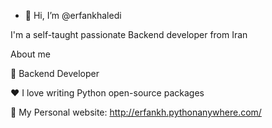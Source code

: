 - 👋 Hi, I’m @erfankhaledi


I'm a self-taught passionate Backend developer from Iran

 About me

💼 Backend Developer

❤️ I love writing Python open-source packages

💬 My Personal website: http://erfankh.pythonanywhere.com/


